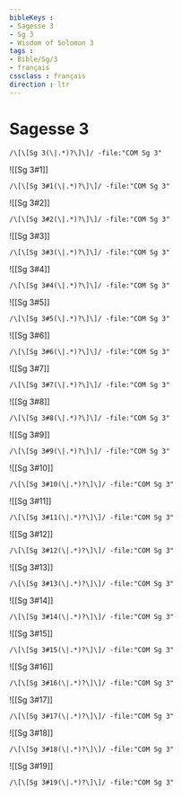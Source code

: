 ```yaml
---
bibleKeys : 
- Sagesse 3
- Sg 3
- Wisdom of Solomon 3
tags : 
- Bible/Sg/3
- français
cssclass : français
direction : ltr
---
```


# Sagesse 3

```query
/\[\[Sg 3(\|.*)?\]\]/ -file:"COM Sg 3"
```



![[Sg 3#1]]

```query
/\[\[Sg 3#1(\|.*)?\]\]/ -file:"COM Sg 3"
```

![[Sg 3#2]]

```query
/\[\[Sg 3#2(\|.*)?\]\]/ -file:"COM Sg 3"
```

![[Sg 3#3]]

```query
/\[\[Sg 3#3(\|.*)?\]\]/ -file:"COM Sg 3"
```

![[Sg 3#4]]

```query
/\[\[Sg 3#4(\|.*)?\]\]/ -file:"COM Sg 3"
```

![[Sg 3#5]]

```query
/\[\[Sg 3#5(\|.*)?\]\]/ -file:"COM Sg 3"
```

![[Sg 3#6]]

```query
/\[\[Sg 3#6(\|.*)?\]\]/ -file:"COM Sg 3"
```

![[Sg 3#7]]

```query
/\[\[Sg 3#7(\|.*)?\]\]/ -file:"COM Sg 3"
```

![[Sg 3#8]]

```query
/\[\[Sg 3#8(\|.*)?\]\]/ -file:"COM Sg 3"
```

![[Sg 3#9]]

```query
/\[\[Sg 3#9(\|.*)?\]\]/ -file:"COM Sg 3"
```

![[Sg 3#10]]

```query
/\[\[Sg 3#10(\|.*)?\]\]/ -file:"COM Sg 3"
```

![[Sg 3#11]]

```query
/\[\[Sg 3#11(\|.*)?\]\]/ -file:"COM Sg 3"
```

![[Sg 3#12]]

```query
/\[\[Sg 3#12(\|.*)?\]\]/ -file:"COM Sg 3"
```

![[Sg 3#13]]

```query
/\[\[Sg 3#13(\|.*)?\]\]/ -file:"COM Sg 3"
```

![[Sg 3#14]]

```query
/\[\[Sg 3#14(\|.*)?\]\]/ -file:"COM Sg 3"
```

![[Sg 3#15]]

```query
/\[\[Sg 3#15(\|.*)?\]\]/ -file:"COM Sg 3"
```

![[Sg 3#16]]

```query
/\[\[Sg 3#16(\|.*)?\]\]/ -file:"COM Sg 3"
```

![[Sg 3#17]]

```query
/\[\[Sg 3#17(\|.*)?\]\]/ -file:"COM Sg 3"
```

![[Sg 3#18]]

```query
/\[\[Sg 3#18(\|.*)?\]\]/ -file:"COM Sg 3"
```

![[Sg 3#19]]

```query
/\[\[Sg 3#19(\|.*)?\]\]/ -file:"COM Sg 3"
```

